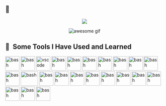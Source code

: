 ## 👋

<p align="center">
  <img src="https://capsule-render.vercel.app/api?type=wave&color=auto&height=300&section=header&text=Yoo!&fontSize=90"/>
</p>
<p align="center">
  <img src="https://media3.giphy.com/media/v1.Y2lkPTc5MGI3NjExOTFwYTUwdnB1M3oxdGozdzc5aXYyemkzdzdmaG1oNm42eWx2NDB5YyZlcD12MV9pbnRlcm5hbF9naWZfYnlfaWQmY3Q9Zw/TA5UdQTc3NVKg/giphy.gif" alt="awesome gif" width="auto">
</p>


<h2> 🚀 &nbsp;Some Tools I Have Used and Learned</h2>
<p align="left">
<img src="https://cdn.jsdelivr.net/gh/devicons/devicon/icons/bash/bash-original.svg" alt="bash" width="45" height="45"/>
<img src="https://cdn.jsdelivr.net/gh/devicons/devicon@latest/icons/git/git-original.svg" alt="bash" width="45" height="45"/>
<img src="https://cdn.jsdelivr.net/gh/devicons/devicon/icons/vscode/vscode-original.svg" alt="vscode" width="45" height="45"/>  
<img src="https://cdn.jsdelivr.net/gh/devicons/devicon/icons/python/python-original.svg" alt="bash" width="45" height="45"/>
<img src="https://cdn.jsdelivr.net/gh/devicons/devicon@latest/icons/visualstudio/visualstudio-original.svg" alt="bash" width="45" height="45" />
<img src="https://cdn.jsdelivr.net/gh/devicons/devicon/icons/c/c-original.svg" alt="bash" width="45" height="45"/>
<img src="https://cdn.jsdelivr.net/gh/devicons/devicon@latest/icons/cplusplus/cplusplus-original.svg" alt="bash" width="45" height="45"/>
<img src="https://cdn.jsdelivr.net/gh/devicons/devicon@latest/icons/csharp/csharp-original.svg" alt="bash" width="45" height="45"/>
  
<img src="https://cdn.jsdelivr.net/gh/devicons/devicon@latest/icons/dotnetcore/dotnetcore-original.svg" alt="bash" width="45" height="45"/>
<img src="https://cdn.jsdelivr.net/gh/devicons/devicon@latest/icons/opentelemetry/opentelemetry-original.svg" alt="bash" width="45" height="45"/>  
<img src="https://cdn.jsdelivr.net/gh/devicons/devicon@latest/icons/entityframeworkcore/entityframeworkcore-original.svg" alt="bash" width="45" height="45" />
<img src="https://cdn.jsdelivr.net/gh/devicons/devicon@latest/icons/openapi/openapi-plain-wordmark.svg" alt="bash" width="55" height="45"/>

<img src="https://cdn.jsdelivr.net/gh/devicons/devicon@latest/icons/grafana/grafana-original.svg" alt="bash" width="45" height="45"/>
<img src="https://cdn.jsdelivr.net/gh/devicons/devicon@latest/icons/jaegertracing/jaegertracing-original.svg" alt="bash" width="45" height="45"/>          
<img src="https://cdn.jsdelivr.net/gh/devicons/devicon@latest/icons/prometheus/prometheus-original.svg" alt="bash" width="45" height="45" />
          
<img src="https://cdn.jsdelivr.net/gh/devicons/devicon@latest/icons/mysql/mysql-original-wordmark.svg" alt="bash" width="45" height="45" />  
<img src="https://cdn.jsdelivr.net/gh/devicons/devicon@latest/icons/postgresql/postgresql-original.svg" alt="bash" width="45" height="45" />
<img src="https://cdn.jsdelivr.net/gh/devicons/devicon@latest/icons/docker/docker-plain.svg" alt="bash" width="45" height="45"/>
<img src="https://cdn.jsdelivr.net/gh/devicons/devicon@latest/icons/apacheairflow/apacheairflow-original.svg" alt="bash" width="45" height="45"/>
<img src="https://cdn.jsdelivr.net/gh/devicons/devicon@latest/icons/html5/html5-plain.svg" alt="bash" width="45" height="45"/>
<img src="https://cdn.jsdelivr.net/gh/devicons/devicon@latest/icons/css3/css3-original.svg" alt="bash" width="45" height="45"/>

<img src="https://cdn.jsdelivr.net/gh/devicons/devicon@latest/icons/javascript/javascript-original.svg" alt="bash" width="45" height="45"/>
<img src="https://cdn.jsdelivr.net/gh/devicons/devicon@latest/icons/nodejs/nodejs-plain-wordmark.svg" alt="bash" width="45" height="45"/>

</p>
<link rel="stylesheet" type='text/css' href="https://cdn.jsdelivr.net/gh/devicons/devicon@latest/devicon.min.css" />
